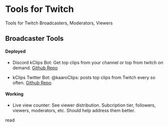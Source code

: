 # Tools for Twitch 
Tools for Twitch Broadcasters, Moderators, Viewers

## Broadcaster Tools

#### Deployed
* Discord kClips Bot: Get top clips from your channel or top from twitch on demand.
[Github Repo](https://github.com/karx/discord-kClips)

* kClips Twitter Bot: @kaaroClips: posts top clips from Twitch every so often.
[Github Repo](https://github.com/karx/twitter-kClips)

#### Working
* Live view counter: See viewer distribution. Subcription tier, followers, viewers, moderators, etc. Should help address them better.

read
